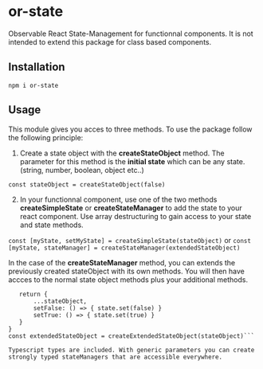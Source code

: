 # or-state
 Observable React State-Management for functionnal components. It is not intended to extend this package for class based components.
 
 ## Installation
 
 `npm i or-state`
 
  
 ## Usage
 This module gives you acces to three methods. To use the package follow the following principle: 
 
 1. Create a state object with the **createStateObject** method. The parameter for this method is the **initial state** which can be any state.(string, number, boolean, object etc..)
 
 `const stateObject = createStateObject(false)`
 
 2. In your functionnal component, use one of the two methods **createSimpleState** or **createStateManager** to add the state to your react component. Use array destructuring to gain access to your state and state methods. 
 
 `const [myState, setMyState] = createSimpleState(stateObject)`
 or
 `const [myState, stateManager] = createStateManager(extendedStateObject)`
 
 In the case of the **createStateManager** method, you can extends the previously created stateObject with its own methods. You will then have accces to the normal state object methods plus your additional methods.
 
 ```const createExtendedStateObject = (state) => {
    return {
        ...stateObject,
        setFalse: () => { state.set(false) }
        setTrue: () => { state.set(true) }
    }
}
const extendedStateObject = createExtendedStateObject(stateObject)```

Typescript types are included. With generic parameters you can create strongly typed stateManagers that are accessible everywhere.







 
 
